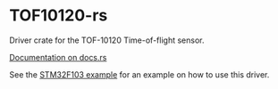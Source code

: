 # TOF10120-rs
Driver crate for the TOF-10120 Time-of-flight sensor.

[Documentation on docs.rs](https://docs.rs/sx126x)

See the [STM32F103 example](./examples/stm32f103.rs) for an example on how to use this driver.